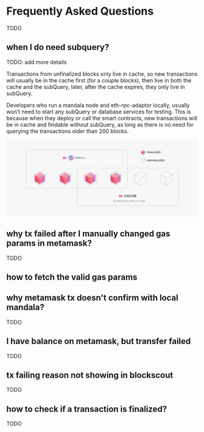 # Frequently Asked Questions
TODO

## when I do need subquery?
TODO: add more details

Transactions from unfinalized blocks only live in cache, so new transactions will usually be in the cache first (for a couple blocks), then live in both the cache and the subQuery, later, after the cache expires, they only live in subQuery.

Developers who run a mandala node and eth-rpc-adaptor locally, usually won’t need to start any subQuery or database services for testing. This is because when they deploy or call the smart contracts, new transactions will be in cache and findable without subQuery, as long as there is no need for querying the transactions older than 200 blocks.

![Cache vs. SubQuery representation](../.gitbook/assets/wiki.png)

## why tx failed after I manually changed gas params in metamask?
TODO

## how to fetch the valid gas params 

## why metamask tx doesn't confirm with local mandala?
TODO

## I have balance on metamask, but transfer failed
TODO

## tx failing reason not showing in blockscout
TODO

## how to check if a transaction is finalized?
TODO